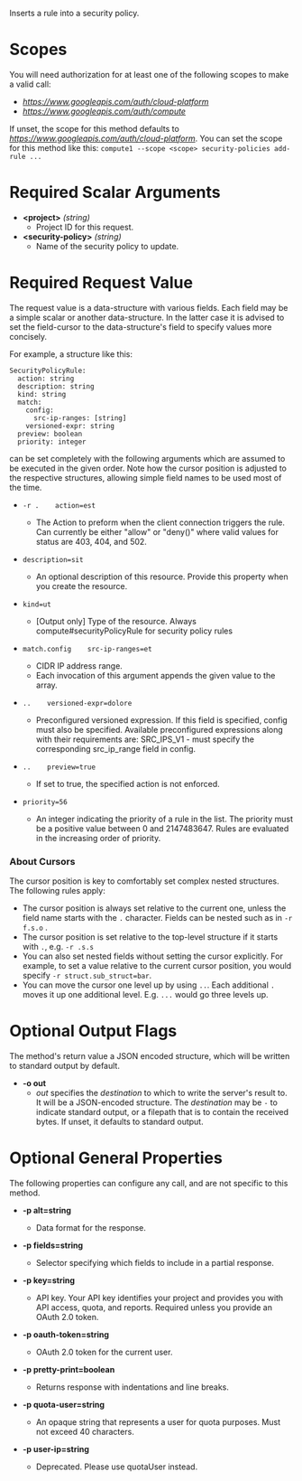 Inserts a rule into a security policy.
# Scopes

You will need authorization for at least one of the following scopes to make a valid call:

* *https://www.googleapis.com/auth/cloud-platform*
* *https://www.googleapis.com/auth/compute*

If unset, the scope for this method defaults to *https://www.googleapis.com/auth/cloud-platform*.
You can set the scope for this method like this: `compute1 --scope <scope> security-policies add-rule ...`
# Required Scalar Arguments
* **&lt;project&gt;** *(string)*
    - Project ID for this request.
* **&lt;security-policy&gt;** *(string)*
    - Name of the security policy to update.
# Required Request Value

The request value is a data-structure with various fields. Each field may be a simple scalar or another data-structure.
In the latter case it is advised to set the field-cursor to the data-structure's field to specify values more concisely.

For example, a structure like this:
```
SecurityPolicyRule:
  action: string
  description: string
  kind: string
  match:
    config:
      src-ip-ranges: [string]
    versioned-expr: string
  preview: boolean
  priority: integer

```

can be set completely with the following arguments which are assumed to be executed in the given order. Note how the cursor position is adjusted to the respective structures, allowing simple field names to be used most of the time.

* `-r .    action=est`
    - The Action to preform when the client connection triggers the rule. Can currently be either &#34;allow&#34; or &#34;deny()&#34; where valid values for status are 403, 404, and 502.
* `description=sit`
    - An optional description of this resource. Provide this property when you create the resource.
* `kind=ut`
    - [Output only] Type of the resource. Always compute#securityPolicyRule for security policy rules
* `match.config    src-ip-ranges=et`
    - CIDR IP address range.
    - Each invocation of this argument appends the given value to the array.

* `..    versioned-expr=dolore`
    - Preconfigured versioned expression. If this field is specified, config must also be specified. Available preconfigured expressions along with their requirements are: SRC_IPS_V1 - must specify the corresponding src_ip_range field in config.

* `..    preview=true`
    - If set to true, the specified action is not enforced.
* `priority=56`
    - An integer indicating the priority of a rule in the list. The priority must be a positive value between 0 and 2147483647. Rules are evaluated in the increasing order of priority.


### About Cursors

The cursor position is key to comfortably set complex nested structures. The following rules apply:

* The cursor position is always set relative to the current one, unless the field name starts with the `.` character. Fields can be nested such as in `-r f.s.o` .
* The cursor position is set relative to the top-level structure if it starts with `.`, e.g. `-r .s.s`
* You can also set nested fields without setting the cursor explicitly. For example, to set a value relative to the current cursor position, you would specify `-r struct.sub_struct=bar`.
* You can move the cursor one level up by using `..`. Each additional `.` moves it up one additional level. E.g. `...` would go three levels up.


# Optional Output Flags

The method's return value a JSON encoded structure, which will be written to standard output by default.

* **-o out**
    - *out* specifies the *destination* to which to write the server's result to.
      It will be a JSON-encoded structure.
      The *destination* may be `-` to indicate standard output, or a filepath that is to contain the received bytes.
      If unset, it defaults to standard output.
# Optional General Properties

The following properties can configure any call, and are not specific to this method.

* **-p alt=string**
    - Data format for the response.

* **-p fields=string**
    - Selector specifying which fields to include in a partial response.

* **-p key=string**
    - API key. Your API key identifies your project and provides you with API access, quota, and reports. Required unless you provide an OAuth 2.0 token.

* **-p oauth-token=string**
    - OAuth 2.0 token for the current user.

* **-p pretty-print=boolean**
    - Returns response with indentations and line breaks.

* **-p quota-user=string**
    - An opaque string that represents a user for quota purposes. Must not exceed 40 characters.

* **-p user-ip=string**
    - Deprecated. Please use quotaUser instead.
